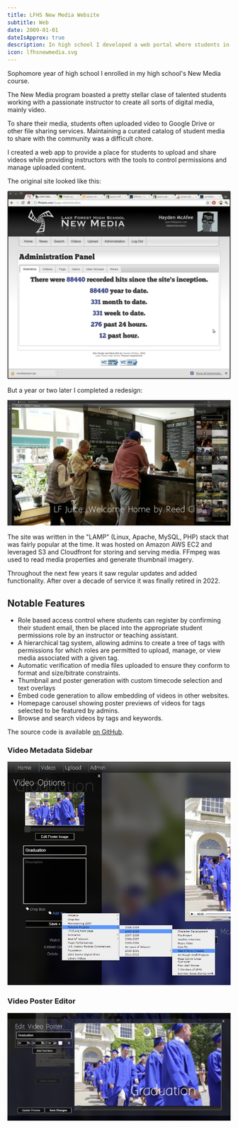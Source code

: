 ```yaml
---
title: LFHS New Media Website
subtitle: Web
date: 2009-01-01
dateIsApprox: true
description: In high school I developed a web portal where students in the New Media class could upload and share their projects.
icon: lfhsnewmedia.svg
---
```


Sophomore year of high school I enrolled in my high school's New Media course.

The New Media program boasted a pretty stellar clase of talented students
working with a passionate instructor to create all sorts of digital media,
mainly video.

To share their media, students often uploaded video to Google Drive or other
file sharing services. Maintaining a curated catalog of student media to share
with the community was a difficult chore.

I created a web app to provide a place for students to upload and share videos
while providing instructors with the tools to control permissions and manage
uploaded content.

The original site looked like this:

![LFHSTele.com original page template before facelift](/assets/images/projects/2009-lfhsnewmedia-original-site.png)

But a year or two later I completed a redesign:

![LFHSNewMedia.com landing page with search sidebar](/assets/images/projects/2009-lfhsnewmedia-landing-search.jpg)

The site was written in the "LAMP" (Linux, Apache, MySQL, PHP) stack that was
fairly popular at the time. It was hosted on Amazon AWS EC2 and leveraged S3
and Cloudfront for storing and serving media. FFmpeg was used to read media
properties and generate thumbnail imagery.

Throughout the next few years it saw regular updates and added functionality.
After over a decade of service it was finally retired in 2022.

## Notable Features

 - Role based access control where students can register by confirming their
   student email, then be placed into the appropriate student permissions role
   by an instructor or teaching assistant.
 - A hierarchical tag system, allowing admins to create a tree of tags with
   permissions for which roles are permitted to upload, manage, or view media
   associated with a given tag.
 - Automatic verification of media files uploaded to ensure they conform to
   format and size/bitrate constraints.
 - Thumbnail and poster generation with custom timecode selection and text
   overlays
 - Embed code generation to allow embedding of videos in other websites.
 - Homepage carousel showing poster previews of videos for tags selected to be
   featured by admins.
 - Browse and search videos by tags and keywords.

The source code is available
[on GitHub](https://github.com/LFHSNewMedia/Legacy-LFHSNewMedia.com).

### Video Metadata Sidebar
![UI used to edit video metadata, including the assigned tags](/assets/images/projects/2009-lfhsnewmedia-tag-editor.jpg)

### Video Poster Editor
![UI used to edit video thumbnails and posters](/assets/images/projects/2009-lfhsnewmedia-poster-editor.jpg)